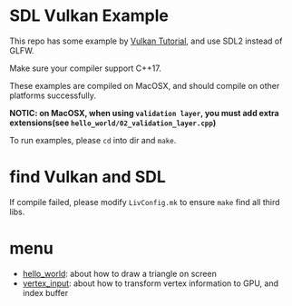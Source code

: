# SDL Vulkan Example

This repo has some example by [Vulkan Tutorial](https://vulkan-tutorial.com/), and use SDL2 instead of GLFW.  

Make sure your compiler support C++17.  

These examples are compiled on MacOSX, and should compile on other platforms successfully.  

**NOTIC: on MacOSX, when using `validation layer`, you must add extra extensions(see `hello_world/02_validation_layer.cpp`)**  

To run examples, please `cd` into dir and `make`.  

# find Vulkan and SDL

If compile failed, please modify `LivConfig.mk` to ensure `make` find all third libs.

# menu

* [hello\_world](./hello_world): about how to draw a triangle on screen
* [vertex\_input](./vertex_input): about how to transform vertex information to GPU, and index buffer
